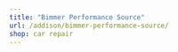 ```yaml
---
title: "Bimmer Performance Source"
url: /addison/bimmer-performance-source/
shop: car repair
---
```

